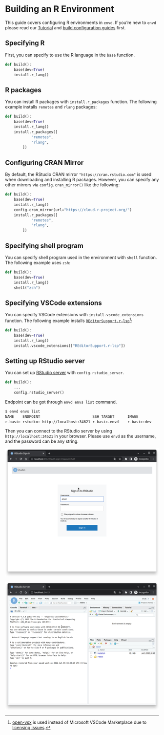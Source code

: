 # Building an R Environment

This guide covers configuring R environments in `envd`. If you’re new to `envd` please read our [Tutorial](/guide/getting-started) and [build configuration guides](/guide/build-envd) first.


## Specifying R

First, you can specify to use the R language in the `base` function.

<custom-title title="build.envd">

```python 
def build():
    base(dev=True)
    install.r_lang()
```

</custom-title>

## R packages

You can install R packages with `install.r_packages` function. The following example installs `remotes` and `rlang` packages:

<custom-title title="build.envd">

```python 
def build():
    base(dev=True)
    install.r_lang()
    install.r_packages([
            "remotes",
            "rlang",
        ])
```
</custom-title>

## Configuring CRAN Mirror

By default, the RStudio CRAN mirror `"https://cran.rstudio.com"` is used when downloading and installing R packages. However, you can specify any other mirrors via `config.cran_mirror()` like the following:

<custom-title title="build.envd">

```python 
def build():
    base(dev=True)
    install.r_lang()
    config.cran_mirror(url="https://cloud.r-project.org/")
    install.r_packages([
            "remotes",
            "rlang",
        ])
```
</custom-title>

## Specifying shell program

You can specify shell program used in the environment with `shell` function. The following example uses `zsh`:

<custom-title title="build.envd">

```python 
def build():
    base(dev=True)
    install.r_lang()
    shell("zsh")
```

</custom-title>

## Specifying VSCode extensions

You can specify VSCode extensions with `install.vscode_extensions` function. The following example installs [`REditorSupport.r-lsp`](https://open-vsx.org/extension/REditorSupport/r-lsp)[^1]:

<custom-title title="build.envd">

```python 
def build():
    base(dev=True)
    install.r_lang()
    install.vscode_extensions(["REditorSupport.r-lsp"])
```
</custom-title>

[^1]: [open-vsx](https://open-vsx.org/) is used instead of Microsoft VSCode Marketplace due to [licensing issues](https://github.com/tensorchord/envd/issues/160).

## Setting up RStudio server

You can set up [RStudio server](https://www.rstudio.com/products/rstudio/download-server/) with `config.rstudio_server`.

<custom-title title="build.envd">

```python
def build():
    ...
    config.rstudio_server()
```

</custom-title>

Endpoint can be got through `envd envs list` command.

```bash
$ envd envs list
NAME    ENDPOINT                        SSH TARGET      IMAGE           GPU     CUDA    CUDNN   STATUS          CONTAINER ID 
r-basic rstudio: http://localhost:34621 r-basic.envd    r-basic:dev     false   <none>  <none>  Up 6 hours      1eb7d40e5a8a
```

Then you can connect to the RStudio server by using `http://localhost:34621` in your browser. Please use `envd` as the username, and the password can be any string.

![](./assets/rstudio.png)

![](./assets/rstudio-main.png)
